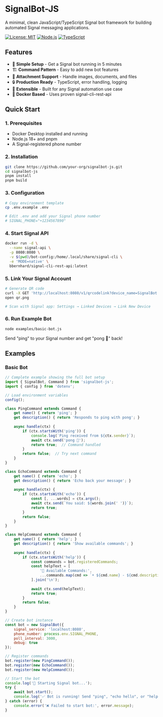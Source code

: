 # SignalBot-JS

A minimal, clean JavaScript/TypeScript Signal bot framework for building automated Signal messaging applications.

[![License: MIT](https://img.shields.io/badge/License-MIT-yellow.svg)](https://opensource.org/licenses/MIT)
[![Node.js](https://img.shields.io/badge/Node.js-18+-green.svg)](https://nodejs.org/)
[![TypeScript](https://img.shields.io/badge/TypeScript-5+-blue.svg)](https://www.typescriptlang.org/)

## Features

- 🚀 **Simple Setup** - Get a Signal bot running in 5 minutes
- 🏗️ **Command Pattern** - Easy to add new bot features
- 📎 **Attachment Support** - Handle images, documents, and files
- 🔒 **Production Ready** - TypeScript, error handling, logging
- 🔌 **Extensible** - Built for any Signal automation use case
- 🐳 **Docker Based** - Uses proven signal-cli-rest-api

## Quick Start

### 1. Prerequisites
- Docker Desktop installed and running
- Node.js 18+ and pnpm
- A Signal-registered phone number

### 2. Installation
```bash
git clone https://github.com/your-org/signalbot-js.git
cd signalbot-js
pnpm install
pnpm build
```

### 3. Configuration
```bash
# Copy environment template
cp .env.example .env

# Edit .env and add your Signal phone number
# SIGNAL_PHONE="+1234567890"
```

### 4. Start Signal API
```bash
docker run -d \
  --name signal-api \
  -p 8080:8080 \
  -v $(pwd)/bot-config:/home/.local/share/signal-cli \
  -e 'MODE=native' \
  bbernhard/signal-cli-rest-api:latest
```

### 5. Link Your Signal Account
```bash
# Generate QR code
curl -X GET 'http://localhost:8080/v1/qrcodelink?device_name=SignalBot' --output qr.png
open qr.png

# Scan with Signal app: Settings → Linked Devices → Link New Device
```

### 6. Run Example Bot
```bash
node examples/basic-bot.js
```

Send "ping" to your Signal number and get "pong 🏓" back!

## Examples

### Basic Bot
```javascript
// Complete example showing the full bot setup
import { SignalBot, Command } from 'signalbot-js';
import { config } from 'dotenv';

// Load environment variables
config();

class PingCommand extends Command {
    get name() { return 'ping'; }
    get description() { return 'Responds to ping with pong'; }
    
    async handle(ctx) {
        if (ctx.startsWith('ping')) {
            console.log(`Ping received from ${ctx.sender}`);
            await ctx.send('pong 🏓');
            return true;  // Command handled
        }
        return false;  // Try next command
    }
}

class EchoCommand extends Command {
    get name() { return 'echo'; }
    get description() { return 'Echo back your message'; }
    
    async handle(ctx) {
        if (ctx.startsWith('echo')) {
            const [, ...words] = ctx.args();
            await ctx.send(`You said: ${words.join(' ')}`);
            return true;
        }
        return false;
    }
}

class HelpCommand extends Command {
    get name() { return 'help'; }
    get description() { return 'Show available commands'; }
    
    async handle(ctx) {
        if (ctx.startsWith('help')) {
            const commands = bot.registeredCommands;
            const helpText = [
                '🤖 Available Commands:',
                ...commands.map(cmd => `• ${cmd.name} - ${cmd.description}`)
            ].join('\n');
            
            await ctx.send(helpText);
            return true;
        }
        return false;
    }
}

// Create bot instance
const bot = new SignalBot({
    signal_service: 'localhost:8080',
    phone_number: process.env.SIGNAL_PHONE,
    poll_interval: 3000,
    debug: true
});

// Register commands
bot.register(new PingCommand());
bot.register(new EchoCommand());
bot.register(new HelpCommand());

// Start the bot
console.log('🤖 Starting Signal bot...');
try {
    await bot.start();
    console.log('✅ Bot is running! Send "ping", "echo hello", or "help"');
} catch (error) {
    console.error('❌ Failed to start bot:', error.message);
}
```
